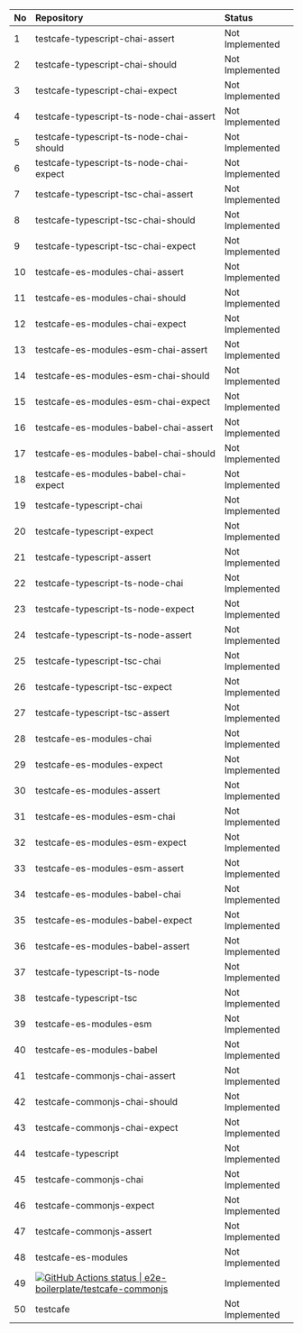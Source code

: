| No | Repository                                                                                                                                                                                                                                               | Status          |
| :- | :------------------------------------------------------------------------------------------------------------------------------------------------------------------------------------------------------------------------------------------------------- | :-------------- |
| 1  | testcafe-typescript-chai-assert                                                                                                                                                                                                                          | Not Implemented |
| 2  | testcafe-typescript-chai-should                                                                                                                                                                                                                          | Not Implemented |
| 3  | testcafe-typescript-chai-expect                                                                                                                                                                                                                          | Not Implemented |
| 4  | testcafe-typescript-ts-node-chai-assert                                                                                                                                                                                                                  | Not Implemented |
| 5  | testcafe-typescript-ts-node-chai-should                                                                                                                                                                                                                  | Not Implemented |
| 6  | testcafe-typescript-ts-node-chai-expect                                                                                                                                                                                                                  | Not Implemented |
| 7  | testcafe-typescript-tsc-chai-assert                                                                                                                                                                                                                      | Not Implemented |
| 8  | testcafe-typescript-tsc-chai-should                                                                                                                                                                                                                      | Not Implemented |
| 9  | testcafe-typescript-tsc-chai-expect                                                                                                                                                                                                                      | Not Implemented |
| 10 | testcafe-es-modules-chai-assert                                                                                                                                                                                                                          | Not Implemented |
| 11 | testcafe-es-modules-chai-should                                                                                                                                                                                                                          | Not Implemented |
| 12 | testcafe-es-modules-chai-expect                                                                                                                                                                                                                          | Not Implemented |
| 13 | testcafe-es-modules-esm-chai-assert                                                                                                                                                                                                                      | Not Implemented |
| 14 | testcafe-es-modules-esm-chai-should                                                                                                                                                                                                                      | Not Implemented |
| 15 | testcafe-es-modules-esm-chai-expect                                                                                                                                                                                                                      | Not Implemented |
| 16 | testcafe-es-modules-babel-chai-assert                                                                                                                                                                                                                    | Not Implemented |
| 17 | testcafe-es-modules-babel-chai-should                                                                                                                                                                                                                    | Not Implemented |
| 18 | testcafe-es-modules-babel-chai-expect                                                                                                                                                                                                                    | Not Implemented |
| 19 | testcafe-typescript-chai                                                                                                                                                                                                                                 | Not Implemented |
| 20 | testcafe-typescript-expect                                                                                                                                                                                                                               | Not Implemented |
| 21 | testcafe-typescript-assert                                                                                                                                                                                                                               | Not Implemented |
| 22 | testcafe-typescript-ts-node-chai                                                                                                                                                                                                                         | Not Implemented |
| 23 | testcafe-typescript-ts-node-expect                                                                                                                                                                                                                       | Not Implemented |
| 24 | testcafe-typescript-ts-node-assert                                                                                                                                                                                                                       | Not Implemented |
| 25 | testcafe-typescript-tsc-chai                                                                                                                                                                                                                             | Not Implemented |
| 26 | testcafe-typescript-tsc-expect                                                                                                                                                                                                                           | Not Implemented |
| 27 | testcafe-typescript-tsc-assert                                                                                                                                                                                                                           | Not Implemented |
| 28 | testcafe-es-modules-chai                                                                                                                                                                                                                                 | Not Implemented |
| 29 | testcafe-es-modules-expect                                                                                                                                                                                                                               | Not Implemented |
| 30 | testcafe-es-modules-assert                                                                                                                                                                                                                               | Not Implemented |
| 31 | testcafe-es-modules-esm-chai                                                                                                                                                                                                                             | Not Implemented |
| 32 | testcafe-es-modules-esm-expect                                                                                                                                                                                                                           | Not Implemented |
| 33 | testcafe-es-modules-esm-assert                                                                                                                                                                                                                           | Not Implemented |
| 34 | testcafe-es-modules-babel-chai                                                                                                                                                                                                                           | Not Implemented |
| 35 | testcafe-es-modules-babel-expect                                                                                                                                                                                                                         | Not Implemented |
| 36 | testcafe-es-modules-babel-assert                                                                                                                                                                                                                         | Not Implemented |
| 37 | testcafe-typescript-ts-node                                                                                                                                                                                                                              | Not Implemented |
| 38 | testcafe-typescript-tsc                                                                                                                                                                                                                                  | Not Implemented |
| 39 | testcafe-es-modules-esm                                                                                                                                                                                                                                  | Not Implemented |
| 40 | testcafe-es-modules-babel                                                                                                                                                                                                                                | Not Implemented |
| 41 | testcafe-commonjs-chai-assert                                                                                                                                                                                                                            | Not Implemented |
| 42 | testcafe-commonjs-chai-should                                                                                                                                                                                                                            | Not Implemented |
| 43 | testcafe-commonjs-chai-expect                                                                                                                                                                                                                            | Not Implemented |
| 44 | testcafe-typescript                                                                                                                                                                                                                                      | Not Implemented |
| 45 | testcafe-commonjs-chai                                                                                                                                                                                                                                   | Not Implemented |
| 46 | testcafe-commonjs-expect                                                                                                                                                                                                                                 | Not Implemented |
| 47 | testcafe-commonjs-assert                                                                                                                                                                                                                                 | Not Implemented |
| 48 | testcafe-es-modules                                                                                                                                                                                                                                      | Not Implemented |
| 49 | [![GitHub Actions status &#124; e2e-boilerplate/testcafe-commonjs](https://github.com/e2e-boilerplate/testcafe-commonjs/workflows/testcafe-commonjs/badge.svg)](https://github.com/e2e-boilerplate/testcafe-commonjs/actions?workflow=testcafe-commonjs) | Implemented     |
| 50 | testcafe                                                                                                                                                                                                                                                 | Not Implemented |